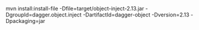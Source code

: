 mvn install:install-file -Dfile=target/object-inject-2.13.jar -DgroupId=dagger.object.inject -DartifactId=dagger-object -Dversion=2.13 -Dpackaging=jar
